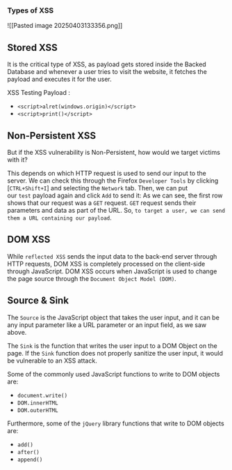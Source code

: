 ### Types of XSS
![[Pasted image 20250403133356.png]]

## Stored XSS
It is the critical type of XSS, as payload gets stored inside the Backed Database and whenever a user tries to visit the website, it fetches the payload and executes it for the user.

XSS Testing Payload :  
- `<script>alret(windows.origin)</script>`
- `<script>print()</script>`

## Non-Persistent XSS
But if the XSS vulnerability is Non-Persistent, how would we target victims with it?

This depends on which HTTP request is used to send our input to the server. We can check this through the Firefox `Developer Tools` by clicking [`CTRL+Shift+I`] and selecting the `Network` tab. Then, we can put our `test` payload again and click `Add` to send it:
As we can see, the first row shows that our request was a `GET` request. `GET` request sends their parameters and data as part of the URL. So, `to target a user, we can send them a URL containing our payload`.

## DOM XSS
While `reflected XSS` sends the input data to the back-end server through HTTP requests, DOM XSS is completely processed on the client-side through JavaScript. DOM XSS occurs when JavaScript is used to change the page source through the `Document Object Model (DOM)`.

## Source & Sink
The `Source` is the JavaScript object that takes the user input, and it can be any input parameter like a URL parameter or an input field, as we saw above.

The `Sink` is the function that writes the user input to a DOM Object on the page. If the `Sink` function does not properly sanitize the user input, it would be vulnerable to an XSS attack.

Some of the commonly used JavaScript functions to write to DOM objects are:
- `document.write()`
- `DOM.innerHTML`
- `DOM.outerHTML`

Furthermore, some of the `jQuery` library functions that write to DOM objects are:
- `add()`
- `after()`
- `append()`